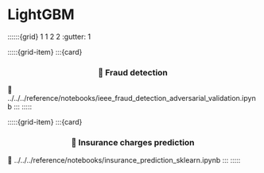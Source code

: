 # LightGBM

::::::{grid} 1 1 2 2
:gutter: 1

:::::{grid-item}
:::{card} <h3><center>🥷 Fraud detection</center></h3>
:link: ../../../reference/notebooks/ieee_fraud_detection_adversarial_validation.ipynb
:::
:::::

:::::{grid-item}
:::{card} <h3><center>💸 Insurance charges prediction</center></h3>
:link: ../../../reference/notebooks/insurance_prediction_sklearn.ipynb
:::
:::::
